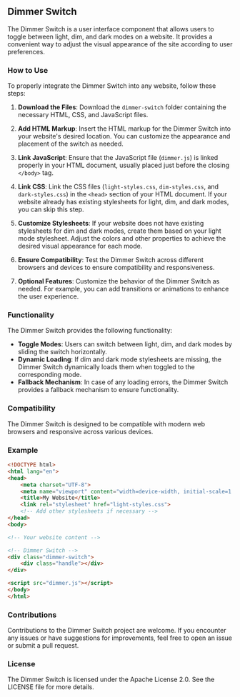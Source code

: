 ## Dimmer Switch

The Dimmer Switch is a user interface component that allows users to toggle between light, dim, and dark modes on a website. It provides a convenient way to adjust the visual appearance of the site according to user preferences.

### How to Use

To properly integrate the Dimmer Switch into any website, follow these steps:

1. **Download the Files**: Download the `dimmer-switch` folder containing the necessary HTML, CSS, and JavaScript files.

2. **Add HTML Markup**: Insert the HTML markup for the Dimmer Switch into your website's desired location. You can customize the appearance and placement of the switch as needed.

3. **Link JavaScript**: Ensure that the JavaScript file (`dimmer.js`) is linked properly in your HTML document, usually placed just before the closing `</body>` tag.

4. **Link CSS**: Link the CSS files (`light-styles.css`, `dim-styles.css`, and `dark-styles.css`) in the `<head>` section of your HTML document. If your website already has existing stylesheets for light, dim, and dark modes, you can skip this step.

5. **Customize Stylesheets**: If your website does not have existing stylesheets for dim and dark modes, create them based on your light mode stylesheet. Adjust the colors and other properties to achieve the desired visual appearance for each mode.

6. **Ensure Compatibility**: Test the Dimmer Switch across different browsers and devices to ensure compatibility and responsiveness.

7. **Optional Features**: Customize the behavior of the Dimmer Switch as needed. For example, you can add transitions or animations to enhance the user experience.

### Functionality

The Dimmer Switch provides the following functionality:

- **Toggle Modes**: Users can switch between light, dim, and dark modes by sliding the switch horizontally.
- **Dynamic Loading**: If dim and dark mode stylesheets are missing, the Dimmer Switch dynamically loads them when toggled to the corresponding mode.
- **Fallback Mechanism**: In case of any loading errors, the Dimmer Switch provides a fallback mechanism to ensure functionality.

### Compatibility

The Dimmer Switch is designed to be compatible with modern web browsers and responsive across various devices.

### Example

```html
<!DOCTYPE html>
<html lang="en">
<head>
    <meta charset="UTF-8">
    <meta name="viewport" content="width=device-width, initial-scale=1.0">
    <title>My Website</title>
    <link rel="stylesheet" href="light-styles.css">
    <!-- Add other stylesheets if necessary -->
</head>
<body>

<!-- Your website content -->

<!-- Dimmer Switch -->
<div class="dimmer-switch">
    <div class="handle"></div>
</div>

<script src="dimmer.js"></script>
</body>
</html>
```

### Contributions

Contributions to the Dimmer Switch project are welcome. If you encounter any issues or have suggestions for improvements, feel free to open an issue or submit a pull request.

### License

The Dimmer Switch is licensed under the Apache License 2.0. See the LICENSE file for more details.
